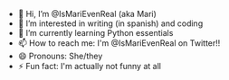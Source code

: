 - 👋 Hi, I’m @IsMariEvenReal (aka Mari)
- 👀 I’m interested in writing (in spanish) and coding
- 🌱 I’m currently learning Python essentials
- 📫 How to reach me: I'm @IsMariEvenReal on Twitter!!
- 😄 Pronouns: She/they
- ⚡ Fun fact: I'm actually not funny at all

<!---
IsMariEvenReal/IsMariEvenReal is a ✨ special ✨ repository because its `README.md` (this file) appears on your GitHub profile.
You can click the Preview link to take a look at your changes.
--->
